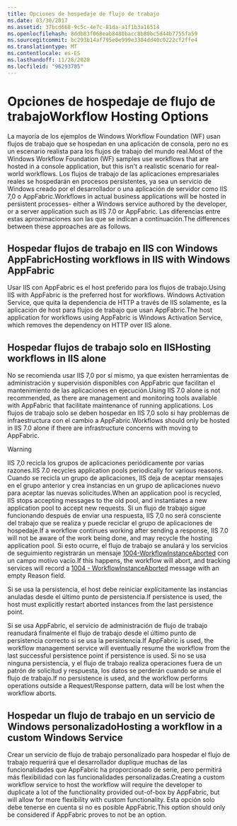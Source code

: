 ```yaml
---
title: Opciones de hospedaje de flujo de trabajo
ms.date: 03/30/2017
ms.assetid: 37bcd668-9c5c-4e7c-81da-a1f1b3a16514
ms.openlocfilehash: 8ddb83f068eab8480bacc8b80bc5d44b7755fa59
ms.sourcegitcommit: bc293b14af795e0e999e3304dd40c0222cf2ffe4
ms.translationtype: MT
ms.contentlocale: es-ES
ms.lasthandoff: 11/26/2020
ms.locfileid: "96293785"
---
```

# <a name="workflow-hosting-options"></a><span data-ttu-id="11441-102">Opciones de hospedaje de flujo de trabajo</span><span class="sxs-lookup"><span data-stu-id="11441-102">Workflow Hosting Options</span></span>

<span data-ttu-id="11441-103">La mayoría de los ejemplos de Windows Workflow Foundation (WF) usan flujos de trabajo que se hospedan en una aplicación de consola, pero no es un escenario realista para los flujos de trabajo del mundo real.</span><span class="sxs-lookup"><span data-stu-id="11441-103">Most of the Windows Workflow Foundation (WF) samples use workflows that are hosted in a console application, but this isn't a realistic scenario for real-world workflows.</span></span> <span data-ttu-id="11441-104">Los flujos de trabajo de las aplicaciones empresariales reales se hospedarán en procesos persistentes, ya sea un servicio de Windows creado por el desarrollador o una aplicación de servidor como IIS 7,0 o AppFabric.</span><span class="sxs-lookup"><span data-stu-id="11441-104">Workflows in actual business applications will be hosted in persistent processes- either a Windows service authored by the developer, or a server application such as IIS 7.0 or AppFabric.</span></span> <span data-ttu-id="11441-105">Las diferencias entre estas aproximaciones son las que se indican a continuación.</span><span class="sxs-lookup"><span data-stu-id="11441-105">The differences between these approaches are as follows.</span></span>

## <a name="hosting-workflows-in-iis-with-windows-appfabric"></a><span data-ttu-id="11441-106">Hospedar flujos de trabajo en IIS con Windows AppFabric</span><span class="sxs-lookup"><span data-stu-id="11441-106">Hosting workflows in IIS with Windows AppFabric</span></span>

<span data-ttu-id="11441-107">Usar IIS con AppFabric es el host preferido para los flujos de trabajo.</span><span class="sxs-lookup"><span data-stu-id="11441-107">Using IIS with AppFabric is the preferred host for workflows.</span></span> <span data-ttu-id="11441-108">Windows Activation Service, que quita la dependencia de HTTP a través de IIS solamente, es la aplicación de host para flujos de trabajo que usan AppFabric.</span><span class="sxs-lookup"><span data-stu-id="11441-108">The host application for workflows using AppFabric is Windows Activation Service, which removes the dependency on HTTP over IIS alone.</span></span>

## <a name="hosting-workflows-in-iis-alone"></a><span data-ttu-id="11441-109">Hospedar flujos de trabajo solo en IIS</span><span class="sxs-lookup"><span data-stu-id="11441-109">Hosting workflows in IIS alone</span></span>

<span data-ttu-id="11441-110">No se recomienda usar IIS 7,0 por sí mismo, ya que existen herramientas de administración y supervisión disponibles con AppFabric que facilitan el mantenimiento de las aplicaciones en ejecución.</span><span class="sxs-lookup"><span data-stu-id="11441-110">Using IIS 7.0 alone is not recommended, as there are management and monitoring tools available with AppFabric that facilitate maintenance of running applications.</span></span> <span data-ttu-id="11441-111">Los flujos de trabajo solo se deben hospedar en IIS 7,0 solo si hay problemas de infraestructura con el cambio a AppFabric.</span><span class="sxs-lookup"><span data-stu-id="11441-111">Workflows should only be hosted in IIS 7.0 alone if there are infrastructure concerns with moving to AppFabric.</span></span>

> [!WARNING]
> <span data-ttu-id="11441-112">IIS 7,0 recicla los grupos de aplicaciones periódicamente por varias razones.</span><span class="sxs-lookup"><span data-stu-id="11441-112">IIS 7.0 recycles application pools periodically for various reasons.</span></span> <span data-ttu-id="11441-113">Cuando se recicla un grupo de aplicaciones, IIS deja de aceptar mensajes en el grupo anterior y crea instancias en un grupo de aplicaciones nuevo para aceptar las nuevas solicitudes.</span><span class="sxs-lookup"><span data-stu-id="11441-113">When an application pool is recycled, IIS stops accepting messages to the old pool, and instantiates a new application pool to accept new requests.</span></span> <span data-ttu-id="11441-114">Si un flujo de trabajo sigue funcionando después de enviar una respuesta, IIS 7,0 no será consciente del trabajo que se realiza y puede reciclar el grupo de aplicaciones de hospedaje.</span><span class="sxs-lookup"><span data-stu-id="11441-114">If a workflow continues working after sending a response, IIS 7.0 will not be aware of the work being done, and may recycle the hosting application pool.</span></span> <span data-ttu-id="11441-115">Si esto ocurre, el flujo de trabajo se anulará y los servicios de seguimiento registrarán un mensaje [1004-WorkflowInstanceAborted](1004-workflowinstanceaborted.md) con un campo motivo vacío.</span><span class="sxs-lookup"><span data-stu-id="11441-115">If this happens, the workflow will abort, and tracking services will record a [1004 - WorkflowInstanceAborted](1004-workflowinstanceaborted.md) message with an empty Reason field.</span></span>
>
> <span data-ttu-id="11441-116">Si se usa la persistencia, el host debe reiniciar explícitamente las instancias anuladas desde el último punto de persistencia.</span><span class="sxs-lookup"><span data-stu-id="11441-116">If persistence is used, the host must explicitly restart aborted instances from the last persistence point.</span></span>
>
> <span data-ttu-id="11441-117">Si se usa AppFabric, el servicio de administración de flujo de trabajo reanudará finalmente el flujo de trabajo desde el último punto de persistencia correcto si se usa la persistencia.</span><span class="sxs-lookup"><span data-stu-id="11441-117">If AppFabric is used, the workflow management service will eventually resume the workflow from the last successful persistence point if persistence is used.</span></span> <span data-ttu-id="11441-118">Si no se usa ninguna persistencia, y el flujo de trabajo realiza operaciones fuera de un patrón de solicitud y respuesta, los datos se perderán cuando se anule el flujo de trabajo.</span><span class="sxs-lookup"><span data-stu-id="11441-118">If no persistence is used, and the workflow performs operations outside a Request/Response pattern, data will be lost when the workflow aborts.</span></span>

## <a name="hosting-a-workflow-in-a-custom-windows-service"></a><span data-ttu-id="11441-119">Hospedar un flujo de trabajo en un servicio de Windows personalizado</span><span class="sxs-lookup"><span data-stu-id="11441-119">Hosting a workflow in a custom Windows Service</span></span>

<span data-ttu-id="11441-120">Crear un servicio de flujo de trabajo personalizado para hospedar el flujo de trabajo requerirá que el desarrollador duplique muchas de las funcionalidades que AppFabric ha proporcionado de serie, pero permitirá más flexibilidad con las funcionalidades personalizadas.</span><span class="sxs-lookup"><span data-stu-id="11441-120">Creating a custom workflow service to host the workflow will require the developer to duplicate a lot of the functionality provided out-of-box by AppFabric, but will allow for more flexibility with custom functionality.</span></span> <span data-ttu-id="11441-121">Esta opción solo debe tenerse en cuenta si no es posible AppFabric.</span><span class="sxs-lookup"><span data-stu-id="11441-121">This option should only be considered if AppFabric proves to not be an option.</span></span>
